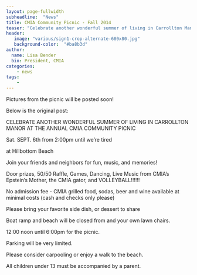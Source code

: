 ```yaml
---
layout: page-fullwidth
subheadline:  "News"
title: CMIA Community Picnic - Fall 2014
teaser: "Celebrate another wonderful summer of living in Carrollton Manor!"
header:
   image: "various/sign1-crop-alternate-680x80.jpg"
   background-color:  "#ba8b3d"
author:
  name: Lisa Bender
  bio: President, CMIA
categories:
    - news
tags:
    - 
---
```


Pictures from the picnic will be posted soon!  

Below is the original post:

CELEBRATE ANOTHER WONDERFUL SUMMER OF LIVING IN CARROLLTON MANOR AT THE ANNUAL CMIA COMMUNITY PICNIC

Sat. SEPT. 6th from 2:00pm until we’re tired 

at Hillbottom Beach


Join your friends and neighbors for fun, music, and memories! 


Door prizes, 50/50 Raffle, Games, Dancing, Live Music from CMIA’s Epstein’s Mother, the CMIA gator, and VOLLEYBALL!!!!!!

No admission fee - CMIA grilled food, sodas, beer and wine available at minimal costs (cash and checks only please)

Please bring your favorite side dish, or dessert to share 

Boat ramp and beach will be closed from and your own lawn chairs.

12:00 noon until 6:00pm for the picnic.

Parking will be very limited. 

Please consider carpooling or enjoy a walk to the beach.

All children under 13 must be accompanied by a parent.

